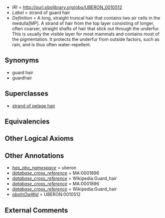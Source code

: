  * *IRI* = http://purl.obolibrary.org/obo/UBERON_0010512
 * *Label* = strand of guard hair
 * *Definition* = A long, straight truncal hair that contains two air cells in the medulla[MP]. A strand of hair from the top layer consisting of longer, often coarser, straight shafts of hair that stick out through the underfur. This is usually the visible layer for most mammals and contains most of the pigmentation. It protects the underfur from outside factors, such as rain, and is thus often water-repellent.

## Synonyms

 * guard hair
 * guardhair

## Superclasses

 * [strand of pelage hair](../../UBERON/09/UBERON_0010509.md)

## Equivalencies


## Other Logical Axioms


## Other Annotations

 * *[has_obo_namespace](../../ce/oboInOwl#hasOBONamespace.md)* = uberon
 * *[database_cross_reference](../../ef/oboInOwl#hasDbXref.md)* = MA:0001896
 * *[database_cross_reference](../../ef/oboInOwl#hasDbXref.md)* = Wikipedia:Guard_hair
 * *[database_cross_reference](../../ef/oboInOwl#hasDbXref.md)* = MA:0001896
 * *[database_cross_reference](../../ef/oboInOwl#hasDbXref.md)* = Wikipedia:Guard_hair
 * *[oboInOwl#id](../../id/oboInOwl#id.md)* = UBERON:0010512

## External Comments

